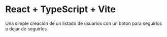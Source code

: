 # React + TypeScript + Vite

Una simple creación de un listado de usuarios con un boton para seguirlos o dejar de seguirlos